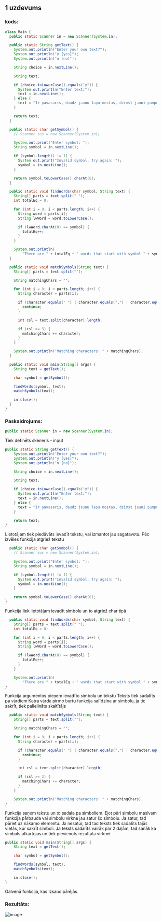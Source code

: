 ## 1 uzdevums

### kods:

```java
class Main {
  public static Scanner in = new Scanner(System.in);

  public static String getText() {
    System.out.println("Enter your own text?");
    System.out.println("y [yes]");
    System.out.println("n [no]");

    String choice = in.nextLine();

    String text;

    if (choice.toLowerCase().equals("y")) {
      System.out.println("Enter text:");
      text = in.nextLine();
    } else {
      text = "Ir pavasaris, daudz jaunu lapu mostas, dzimst jauni pumpuri un kukaini tiem apkart rosas";
    }

    return text;
  }

  public static char getSymbol() {
    // Scanner sus = new Scanner(System.in);

    System.out.print("Enter symbol: ");
    String symbol = in.nextLine();

    if (symbol.length() != 1) {
      System.out.print("Invalid symbol, try again: ");
      symbol = in.nextLine();
    }

    return symbol.toLowerCase().charAt(0);
  }

  public static void findWords(char symbol, String text) {
    String[] parts = text.split(" ");
    int totalEq = 0;

    for (int i = 0; i < parts.length; i++) {
      String word = parts[i];
      String lwWord = word.toLowerCase();

      if (lwWord.charAt(0) == symbol) {
        totalEq++;
      }
    }

    System.out.println(
        "There are " + totalEq + " words that start with symbol " + symbol);
  }

  public static void matchSymbols(String text) {
    String[] parts = text.split("");

    String matchingChars = "";

    for (int i = 0; i < parts.length; i++) {
      String character = parts[i];

      if (character.equals(" ") | character.equals(",") | character.equals(".") | matchingChars.contains(character)) {
        continue;
      }

      int csl = text.split(character).length;

      if (csl >= 3) {
        matchingChars += character;
      }
    }

    System.out.println("Matching characters: " + matchingChars);
  }

  public static void main(String[] args) {
    String text = getText();

    char symbol = getSymbol();

    findWords(symbol, text);
    matchSymbols(text);

    in.close();
  }
}
```

### Paskaidrojums:

```java
public static Scanner in = new Scanner(System.in);
```

Tiek definēts skeneris - input

```java
public static String getText() {
    System.out.println("Enter your own text?");
    System.out.println("y [yes]");
    System.out.println("n [no]");

    String choice = in.nextLine();

    String text;

    if (choice.toLowerCase().equals("y")) {
      System.out.println("Enter text:");
      text = in.nextLine();
    } else {
      text = "Ir pavasaris, daudz jaunu lapu mostas, dzimst jauni pumpuri un kukaini tiem apkart rosas";
    }

    return text;
}
```

Lietotājam tiek piedāvāts ievadīt tekstu, vai izmantot jau sagatavotu.
Pēc izvēles funkcija atgriež tekstu

```java
  public static char getSymbol() {
    // Scanner sus = new Scanner(System.in);

    System.out.print("Enter symbol: ");
    String symbol = in.nextLine();

    if (symbol.length() != 1) {
      System.out.print("Invalid symbol, try again: ");
      symbol = in.nextLine();
    }

    return symbol.toLowerCase().charAt(0);
}
```

Funkcija liek lietotājam ievadīt simbolu un to atgriež char tipā

```java
  public static void findWords(char symbol, String text) {
    String[] parts = text.split(" ");
    int totalEq = 0;

    for (int i = 0; i < parts.length; i++) {
      String word = parts[i];
      String lwWord = word.toLowerCase();

      if (lwWord.charAt(0) == symbol) {
        totalEq++;
      }
    }

    System.out.println(
        "There are " + totalEq + " words that start with symbol " + symbol);
}
```

Funkcija argumentos pieņem ievadīto simbolu un tekstu
Teksts tiek sadalīts pa vārdiem
Katra vārda pirmo burtu funkcija salīdzīna ar simbolu, ja tie sakrīt, tiek palielināts skaitītājs

```java
  public static void matchSymbols(String text) {
    String[] parts = text.split("");

    String matchingChars = "";

    for (int i = 0; i < parts.length; i++) {
      String character = parts[i];

      if (character.equals(" ") | character.equals(",") | character.equals(".") | matchingChars.contains(character)) {
        continue;
      }

      int csl = text.split(character).length;

      if (csl >= 3) {
        matchingChars += character;
      }
    }

    System.out.println("Matching characters: " + matchingChars);
}
```

Funkcija saņem tekstu un to sadala pa simboliem.
Ejot pāri simbolu masīvam funkcija pārbauda vai simbolu virkne jau satur šo simbolu. 
Ja satur, tad pāriet uz nākamo elementu.
Ja nesatur, tad tad teksts tiek sadalīts tajās vietās, kur sakrīt simboli. Ja teksts sadalīts vairāk par 2 daļām, tad sanāk ka simbols atkārtojas un tiek pievienots rezultāta virknei

```java
public static void main(String[] args) {
    String text = getText();

    char symbol = getSymbol();

    findWords(symbol, text);
    matchSymbols(text);

    in.close();
}
```

Galvenā funkcija, kas izsauc pārējās.

### Rezultāts:
![image](https://user-images.githubusercontent.com/62758448/193545469-7440d3fd-7234-4c57-b04c-524adcf0e2e6.png)
